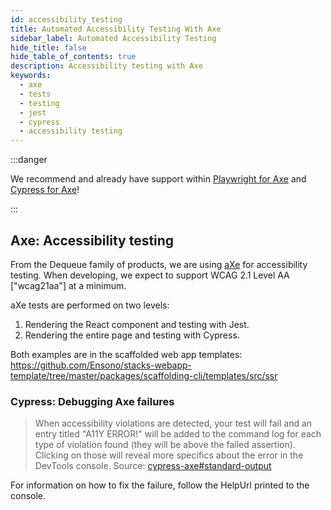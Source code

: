 ```yaml
---
id: accessibility_testing
title: Automated Accessibility Testing With Axe
sidebar_label: Automated Accessibility Testing
hide_title: false
hide_table_of_contents: true
description: Accessibility testing with Axe
keywords:
  - axe
  - tests
  - testing
  - jest
  - cypress
  - accessibility testing
---
```


:::danger

We recommend and already have support within [Playwright for Axe](./testing_in_nx/playwright_accessibility_testing.md) and [Cypress for Axe](./testing_in_nx/cypress_accessibility_testing.md)!

:::

## Axe: Accessibility testing

From the Dequeue family of products, we are using
[aXe](https://www.deque.com/axe/) for accessibility testing. When developing, we
expect to support WCAG 2.1 Level AA ["wcag21aa"] at a minimum.

aXe tests are performed on two levels:

1. Rendering the React component and testing with Jest.
2. Rendering the entire page and testing with Cypress.

Both examples are in the scaffolded web app templates: <https://github.com/Ensono/stacks-webapp-template/tree/master/packages/scaffolding-cli/templates/src/ssr>

### Cypress: Debugging Axe failures

> When accessibility violations are detected, your test will fail and an entry titled "A11Y ERROR!" will be added to the command log for each type of violation found (they will be above the failed assertion). Clicking on those will reveal more specifics about the error in the DevTools console.
Source: [cypress-axe#standard-output](https://github.com/avanslaars/cypress-axe#standard-output)

For information on how to fix the failure, follow the HelpUrl printed to the console.
